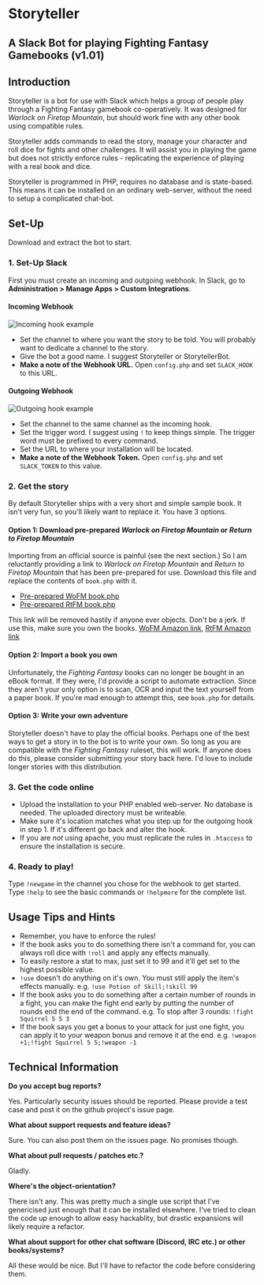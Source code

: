 # Storyteller
## A Slack Bot for playing Fighting Fantasy Gamebooks (v1.01)

## Introduction
Storyteller is a bot for use with Slack which helps a group of people play through a Fighting Fantasy gamebook co-operatively. It was designed for _Warlock on Firetop Mountain_, but should work fine with any other book using compatible rules.

Storyteller adds commands to read the story, manage your character and roll dice for fights and other challenges. It will assist you in playing the game but does not strictly enforce rules - replicating the experience of playing with a real book and dice.

Storyteller is programmed in PHP, requires no database and is state-based. This means it can be installed on an ordinary web-server, without the need to setup a complicated chat-bot.

## Set-Up
Download and extract the bot to start.

### 1. Set-Up Slack
First you must create an incoming and outgoing webhook. In Slack, go to **Administration > Manage Apps > Custom Integrations**.

#### Incoming Webhook
![Incoming hook example](../master/example-slack-webhooks/slack_incoming_hook_example.jpg)

- Set the channel to where you want the story to be told. You will probably want to dedicate a channel to the story.
- Give the bot a good name. I suggest Storyteller or StorytellerBot.
- **Make a note of the Webhook URL.** Open `config.php` and set `SLACK_HOOK` to this URL.

#### Outgoing Webhook
![Outgoing hook example](../master/example-slack-webhooks/slack_outgoing_hook_example.jpg)

- Set the channel to the same channel as the incoming hook.
- Set the trigger word. I suggest using `!` to keep things simple. The trigger word must be prefixed to every command.
- Set the URL to where your installation will be located.
- **Make a note of the Webhook Token.** Open `config.php` and set `SLACK_TOKEN` to this value.

### 2. Get the story
By default Storyteller ships with a very short and simple sample book. It isn't very fun, so you'll likely want to replace it. You have 3 options.

#### Option 1: Download pre-prepared _Warlock on Firetop Mountain_ or _Return to Firetop Mountain_
Importing from an official source is painful (see the next section.) So I am reluctantly providing a link to _Warlock on Firetop Mountain_ and _Return to Firetop Mountain_ that has been pre-prepared for use. Download this file and replace the contents of `book.php` with it.

- [Pre-prepared WoFM book.php](https://pastebin.com/raw/rwbfuT6L)
- [Pre-prepared RtFM book.php](https://pastebin.com/raw/GSL5sY7B)

This link will be removed hastily if anyone ever objects. Don't be a jerk. If use this, make sure you own the books. [WoFM Amazon link](https://www.amazon.co.uk/Fighting-Fantasy-Warlock-Firetop-Mountain/dp/1407181300/), [RtFM Amazon link](https://www.amazon.co.uk/Return-Firetop-Mountain-Fighting-Fantasy/dp/184046481X/)

#### Option 2: Import a book you own
Unfortunately, the _Fighting Fantasy_ books can no longer be bought in an eBook format. If they were, I'd provide a script to automate extraction. Since they aren't your only option is to scan, OCR and input the text yourself from a paper book. If you're mad enough to attempt this, see `book.php` for details.

#### Option 3: Write your own adventure
Storyteller doesn't have to play the official books. Perhaps one of the best ways to get a story in to the bot is to write your own. So long as you are compatible with the _Fighting Fantasy_ ruleset, this will work. If anyone does do this, please consider submitting your story back here. I'd love to include longer stories with this distribution.

### 3. Get the code online
- Upload the installation to your PHP enabled web-server. No database is needed. The uploaded directory must be writeable.
- Make sure it's location matches what you step up for the outgoing hook in step 1. If it's different go back and alter the hook.
- If you are _not_ using apache, you must replicate the rules in `.htaccess` to ensure the installation is secure.

### 4. Ready to play!
Type `!newgame` in the channel you chose for the webhook to get started. Type `!help` to see the basic commands or `!helpmore` for the complete list.

## Usage Tips and Hints
- Remember, you have to enforce the rules!
- If the book asks you to do something there isn't a command for, you can always roll dice with `!roll` and apply any effects manually.
- To easily restore a stat to max, just set it to 99 and it'll get set to the highest possible value.
- `!use` doesn't do anything on it's own. You must still apply the item's effects manually. e.g. `!use Potion of Skill;!skill 99`
- If the book asks you to do something after a certain number of rounds in a fight, you can make the fight end early by putting the number of rounds end the end of the command. e.g. To stop after 3 rounds: `!fight Squirrel 5 5 3`
- If the book says you get a bonus to your attack for just one fight, you can apply it to your weapon bonus and remove it at the end. e.g. `!weapon +1;!fight Squirrel 5 5;!weapon -1`

## Technical Information
**Do you accept bug reports?**

Yes. Particularly security issues should be reported. Please provide a test case and post it on the github project's issue page.

**What about support requests and feature ideas?**

Sure. You can also post them on the issues page. No promises though.

**What about pull requests / patches etc.?**

Gladly.

**Where's the object-orientation?**

There isn't any. This was pretty much a single use script that I've genericised just enough that it can be installed elsewhere. I've tried to clean the code up enough to allow easy hackablity, but drastic expansions will likely require a refactor.

**What about support for other chat software (Discord, IRC etc.) or other books/systems?**

All these would be nice. But I'll have to refactor the code before considering them.
